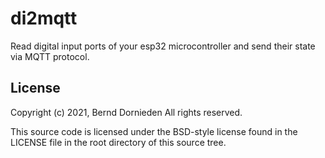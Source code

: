 # di2mqtt
Read digital input ports of your esp32 microcontroller and send their state via MQTT protocol.


## License
Copyright (c) 2021, Bernd Dornieden
All rights reserved.

This source code is licensed under the BSD-style license found in the
LICENSE file in the root directory of this source tree. 
